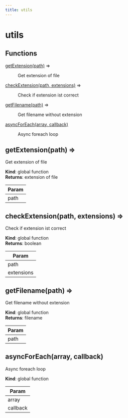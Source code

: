 ```yaml
---
title: utils
---
```


# utils

## Functions

<dl>
<dt><a href="#getExtension">getExtension(path)</a> ⇒</dt>
<dd><p>Get extension of file</p>
</dd>
<dt><a href="#checkExtension">checkExtension(path, extensions)</a> ⇒</dt>
<dd><p>Check if extension ist correct</p>
</dd>
<dt><a href="#getFilename">getFilename(path)</a> ⇒</dt>
<dd><p>Get filename without extension</p>
</dd>
<dt><a href="#asyncForEach">asyncForEach(array, callback)</a></dt>
<dd><p>Async foreach loop</p>
</dd>
</dl>

<a name="getExtension"></a>

## getExtension(path) ⇒
Get extension of file

**Kind**: global function  
**Returns**: extension of file  

| Param |
| --- |
| path | 

<a name="checkExtension"></a>

## checkExtension(path, extensions) ⇒
Check if extension ist correct

**Kind**: global function  
**Returns**: boolean  

| Param |
| --- |
| path | 
| extensions | 

<a name="getFilename"></a>

## getFilename(path) ⇒
Get filename without extension

**Kind**: global function  
**Returns**: filename  

| Param |
| --- |
| path | 

<a name="asyncForEach"></a>

## asyncForEach(array, callback)
Async foreach loop

**Kind**: global function  

| Param |
| --- |
| array | 
| callback | 

